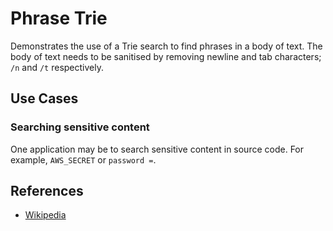 # Phrase Trie

Demonstrates the use of a Trie search to find phrases in a body of text. The body of text needs to be sanitised by removing newline and tab characters; `/n` and `/t` respectively.

## Use Cases

### Searching sensitive content

One application may be to search sensitive content in source code. For example, `AWS_SECRET` or `password =`.

## References

* [Wikipedia](https://en.wikipedia.org/wiki/Trie)

